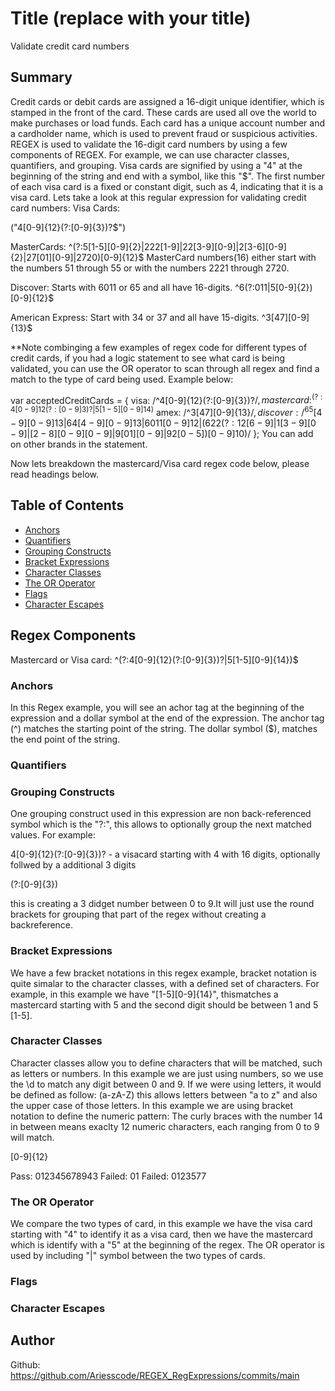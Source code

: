 # Title (replace with your title)

Validate credit card numbers
## Summary

Credit cards or debit cards are assigned a 16-digit unique identifier, which is stamped in the front of the card. These cards are used all ove the world to make purchases or load funds. Each card has a unique account number and a cardholder name, which is used to prevent fraud or suspicious activities. REGEX is used to validate the 16-digit card numbers by using a few components of REGEX. For example, we can use character classes, quantifiers, and grouping. Visa cards are signified by using a "4" at the beginning of the string and end with a symbol, like this "$". The first number of each visa card is a fixed or constant digit, such as 4, indicating that it is a visa card. Lets take a look at this regular expression for validating credit card numbers: 
Visa Cards:

("4[0-9]{12}(?:[0-9]{3})?$")

MasterCards: 
^(?:5[1-5][0-9]{2}|222[1-9]|22[3-9][0-9]|2[3-6][0-9]{2}|27[01][0-9]|2720)[0-9]{12}$ 
MasterCard numbers(16) either start with the numbers 51 through 55 or with the numbers 2221 through 2720.

Discover: 
Starts with 6011 or 65 and all have 16-digits. 
^6(?:011|5[0-9]{2})[0-9]{12}$

American Express: 
Start with 34 or 37 and all have 15-digits. 
^3[47][0-9]{13}$

**Note combinging a few examples of regex code for different types of credit cards, if you had a logic statement to see what card is being validated, you can use the  OR operator to scan through all regex and find a match to the type of card being used. Example below: 

var acceptedCreditCards = {
  visa: /^4[0-9]{12}(?:[0-9]{3})?$/,
  mastercard: ^(?:4[0-9]{12}(?:[0-9]{3})?|5[1-5][0-9]{14})$
  amex: /^3[47][0-9]{13}$/,
  discover: /^65[4-9][0-9]{13}|64[4-9][0-9]{13}|6011[0-9]{12}|(622(?:12[6-9]|1[3-9][0-9]|[2-8][0-9][0-9]|9[01][0-9]|92[0-5])[0-9]{10})$/
};
You can add on other brands in the statement. 

Now lets breakdown the mastercard/Visa card regex code below, please read headings below.

## Table of Contents

- [Anchors](#anchors)
- [Quantifiers](#quantifiers)
- [Grouping Constructs](#grouping-constructs)
- [Bracket Expressions](#bracket-expressions)
- [Character Classes](#character-classes)
- [The OR Operator](#the-or-operator)
- [Flags](#flags)
- [Character Escapes](#character-escapes)

## Regex Components
Mastercard or Visa card: ^(?:4[0-9]{12}(?:[0-9]{3})?|5[1-5][0-9]{14})$
### Anchors
In this Regex example, you will see an achor tag at the beginning of the expression and a dollar symbol at the end of the expression. The anchor tag (^) matches the starting point of the string. The dollar symbol ($), matches the end point of the string. 
### Quantifiers

### Grouping Constructs
One grouping construct used in this expression are non back-referenced symbol which is the "?:", this allows to optionally group the next matched values. For example:

4[0-9]{12}(?:[0-9]{3})? - a visacard starting with 4 with 16 digits, optionally follwed by a additional 3 digits

(?:[0-9]{3})

this is creating a 3 didget number between 0 to 9.It will just use the round brackets for grouping that part of the regex without creating a backreference.

### Bracket Expressions
We have a few bracket notations in this regex example, bracket notation is quite simalar to the character classes, with a defined set of characters. For example, in this example we have "[1-5][0-9]{14}", thismatches a mastercard starting with 5 and the second digit should be between 1 and 5 [1-5].

### Character Classes
Character classes allow you to define characters that will be matched, such as letters or numbers. In this example we are just using numbers, so we use the \d to match any digit between 0 and 9. If we were using letters, it would be defined as follow:
(a-zA-Z) this allows letters between "a to z" and also the upper case of those letters. In this example we are using bracket notation to define the numeric pattern: The curly braces with the number 14 in between means exaclty 12 numeric characters, each ranging from 0 to 9 will match. 

[0-9]{12}

Pass: 012345678943
Failed: 01
Failed: 0123577

### The OR Operator
We compare the two types of card, in this example we have the visa card starting with "4" to identify it as a visa card, then we have the mastercard which is identify with a "5" at the beginning of the regex. The OR operator is used by including "|" symbol between the two types of cards. 

### Flags

### Character Escapes

## Author

Github: https://github.com/Ariesscode/REGEX_RegExpressions/commits/main